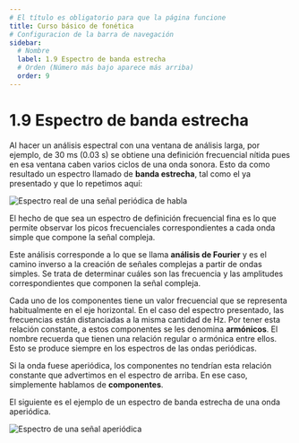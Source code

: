 ```yaml
---
# El título es obligatorio para que la página funcione
title: Curso básico de fonética
# Configuracion de la barra de navegación
sidebar:
  # Nombre
  label: 1.9 Espectro de banda estrecha
  # Orden (Número más bajo aparece más arriba)
  order: 9
---
```

# 1.9 Espectro de banda estrecha

Al hacer un análisis espectral con una ventana de análisis larga, por ejemplo, de 30 ms (0.03 s) se obtiene una definición frecuencial nítida pues en esa ventana caben varios ciclos de una onda sonora.
Esto da como resultado un espectro llamado de **banda estrecha**, tal como el ya presentado y que lo repetimos aquí:

![Espectro real de una señal periódica de habla](/imagenes/espectro_estrecho_ejemplo.png)

El hecho de que sea un espectro de definición frecuencial fina es lo que permite observar los picos frecuenciales correspondientes a cada onda simple que compone la señal compleja.

Este análisis corresponde a lo que se llama **análisis de Fourier** y es el camino inverso a la creación de señales complejas a partir de ondas simples. Se trata de determinar cuáles son las frecuencia y las amplitudes correspondientes que componen la señal compleja.

Cada uno de los componentes tiene un valor frecuencial que se representa habitualmente en el eje horizontal. En el caso del espectro presentado, las frecuencias están distanciadas a la misma cantidad de Hz. Por tener esta relación constante, a estos componentes se les denomina **armónicos**. El nombre recuerda que tienen una relación regular o armónica entre ellos. Esto se produce siempre en los espectros de las ondas periódicas. 

Si la onda fuese aperiódica, los componentes no tendrían esta relación constante que advertimos en el espectro de arriba. En ese caso, simplemente hablamos de **componentes**.

El siguiente es el ejemplo de un espectro de banda estrecha de una onda aperiódica.

![Espectro de una señal aperiódica](/imagenes/espectro_estrecho_aperiodico_ejem.png)
